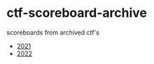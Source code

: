 # ctf-scoreboard-archive
scoreboards from archived ctf's

*  [2021](./2021/README.md)
*  [2022](./2022/README.md)